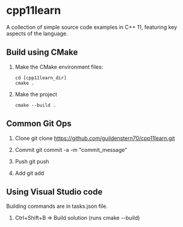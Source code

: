 cpp11learn
==========

A collection of simple source code examples in C++ 11, featuring key aspects of the language.

Build using CMake
-----------------

1. Make the CMake environment files:

       cd [cpp11learn_dir]  
       cmake .  

2. Make the project 

       cmake --build .  
       

Common Git Ops
--------------

1. Clone 
git clone https://github.com/guildenstern70/cpp11learn.git

2. Commit
git commit -a -m "commit_message" 

3. Push
git push

4. Add
git add


Using Visual Studio code
------------------------

Building commands are in tasks.json file.

1. Ctrl+Shift+B => Build solution (runs cmake --build)





